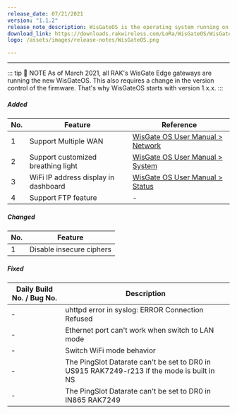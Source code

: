 ```yaml
---
release_date: 07/21/2021
version: "1.1.2"
release_note_description: WisGateOS is the operating system running on every WisGate Edge gateway. The interface builds on top of OpenWRT and all gateway products of the RAK72xx line share it. It gives instructions on configuring WAN, the LoRa Packet Forwarder, and MQTT Bridge. It explains how to do system monitoring, update the firmware, and reset the device. Last but not least, it provides information on using the Built-in LoRa Server.
download_link: https://downloads.rakwireless.com/LoRa/WisGateOS/WisGateOS_V1.1.2.zip
logo: /assets/images/release-notes/WisGateOS.png

---
```


<rk-release-notes/>

---


::: tip 📝 NOTE
As of March 2021, all RAK's WisGate Edge gateways are running the new WisGateOS. This also requires a change in the version control of the firmware. That's why WisGateOS starts with version 1.x.x.
:::



##### Added

| No. | Feature                              | Reference                                                                                                                                                             |
| --- | ------------------------------------ | --------------------------------------------------------------------------------------------------------------------------------------------------------------------- |
| 1   | Support Multiple WAN                 | [WisGate OS User Manual > Network](https://docs.rakwireless.com/Product-Categories/Software-APIs-and-Libraries/WisGateOS/Overview/#multi-wan)                         |
| 2   | Support customized breathing light   | [WisGate OS User Manual > System](https://docs.rakwireless.com/Product-Categories/Software-APIs-and-Libraries/Software-APIs-and-Libraries/WisGateOS/Overview/#system) |
| 3   | WiFi IP address display in dashboard | [WisGate OS User Manual >  Status](https://docs.rakwireless.com/Product-Categories/Software-APIs-and-Libraries/WisGateOS/Overview/#overview-2 )                       |
| 4   | Support FTP feature                  | -                                                                                                                                                                     |

##### Changed

| No. | Feature                  |
| --- | ------------------------ |
| 1   | Disable insecure ciphers |

##### Fixed

| Daily Build No. / Bug No. | Description                                                                                |
| ------------------------- | ------------------------------------------------------------------------------------------ |
| -                         | uhttpd error in syslog: ERROR Connection Refused                                           |
| -                         | Ethernet port can't work when switch to LAN mode                                           |
| -                         | Switch WiFi mode behavior                                                                  |
| -                         | The PingSlot Datarate can't be set to DR0 in US915 RAK7249-r213 if the mode is built in NS |
| -                         | The PingSlot Datarate can't be set to DR0 in IN865 RAK7249                                 |
